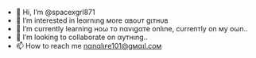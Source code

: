 - 👋 Hi, I’m @spacexgrl871
- 👀 I’m interested in leαrnιng мore αвoυт gιтнυв
- 🌱 I’m currently learning нoω тo nαvιgαтe onlιne, cυrrenтly on мy oωn..
- 💞️ I’m looking to collaborate on αyтнιng..
- 📫 How to reach me nαnαlιғe101@gмαιl.coм

<!---
spacexgrl871/spacexgrl871 is a ✨ special ✨ repository because its `README.md` (this file) appears on your GitHub profile.
You can click the Preview link to take a look at your changes.
--->
